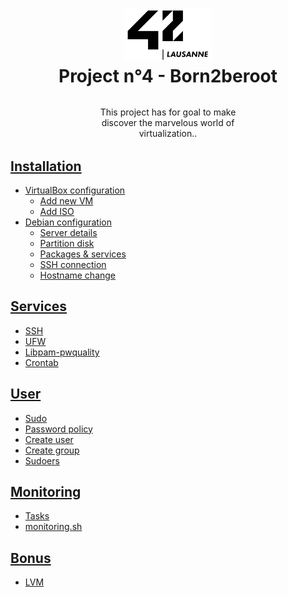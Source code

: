 <h1 align="center">
    <img alt="42Lausanne" title="42Lausanne" src="https://github.com/MarJC5/42/blob/main/42_logo.svg" width="140"> </br>
    Project n°4 - Born2beroot
    <h4 align="center" style="width: 50%; margin: 2rem auto; font-weight: normal;"> 
    This project has for goal to make discover the marvelous world of virtualization.. 
    </h4>
</h1>

## [Installation](https://github.com/MarJC5/Born2beroot/blob/main/doc/INSTALLATION.md)

- [VirtualBox configuration](https://github.com/MarJC5/Born2beroot/blob/main/doc/INSTALLATION.md#virtualbox---configuration)
    - [Add new VM](https://github.com/MarJC5/Born2beroot/blob/main/doc/INSTALLATION.md#add-new-vm)
    - [Add ISO](https://github.com/MarJC5/Born2beroot/blob/main/doc/INSTALLATION.md#add-iso)
- [Debian configuration](https://github.com/MarJC5/Born2beroot/blob/main/doc/INSTALLATION.md#debian---configuration)
    - [Server details](https://github.com/MarJC5/Born2beroot/blob/main/doc/INSTALLATION.md#server-details)
    - [Partition disk](https://github.com/MarJC5/Born2beroot/blob/main/doc/INSTALLATION.md#server-structure)
    - [Packages & services](https://github.com/MarJC5/Born2beroot/blob/main/doc/INSTALLATION.md#packages-and-services)
    - [SSH connection](https://github.com/MarJC5/Born2beroot/blob/main/doc/INSTALLATION.md#connection-to-vm-with-ssh)
    - [Hostname change](https://github.com/MarJC5/Born2beroot/blob/main/doc/INSTALLATION.md#change-hostname)

## [Services](https://github.com/MarJC5/Born2beroot/blob/main/doc/SERVICES.md)

- [SSH](https://github.com/MarJC5/Born2beroot/blob/main/doc/SERVICES.md#ssh)
- [UFW](https://github.com/MarJC5/Born2beroot/blob/main/doc/SERVICES.md#ufw)
- [Libpam-pwquality](https://github.com/MarJC5/Born2beroot/blob/main/doc/SERVICES.md#libpam-pwquality)
- [Crontab](https://github.com/MarJC5/Born2beroot/blob/main/doc/SERVICES.md#crontab)

## [User](https://github.com/MarJC5/Born2beroot/blob/main/doc/USER.md)

- [Sudo](https://github.com/MarJC5/Born2beroot/blob/main/doc/USER.md#add-sudo)
- [Password policy](https://github.com/MarJC5/Born2beroot/blob/main/doc/USER.md#password-policy)
- [Create user](https://github.com/MarJC5/Born2beroot/blob/main/doc/USER.md#create-user-and-group)
- [Create group](https://github.com/MarJC5/Born2beroot/blob/main/doc/USER.md#create-user-and-group)
- [Sudoers](https://github.com/MarJC5/Born2beroot/blob/main/doc/USER.md#configuring-sudoers-group)

## [Monitoring](https://github.com/MarJC5/Born2beroot/blob/main/doc/MONITORING.md)

- [Tasks](https://github.com/MarJC5/Born2beroot/blob/main/doc/MONITORING.md#tasks)
- [monitoring.sh](https://github.com/MarJC5/Born2beroot/blob/main/Born2beroot/monitoring.sh)

## [Bonus](https://github.com/MarJC5/Born2beroot/blob/main/doc/BONUS.md)

- [LVM](https://github.com/MarJC5/Born2beroot/blob/main/doc/INSTALLATION.md#server-structure)
